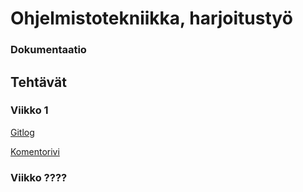 # Ohjelmistotekniikka, harjoitustyö

### Dokumentaatio


## Tehtävät

### Viikko 1
[Gitlog](https://github.com/MatAleksi/ot-harjoitustyo/blob/main/ot-harjoitustyo/viikko1/laskarit/gitlog.txt)

[Komentorivi](https://github.com/MatAleksi/ot-harjoitustyo/blob/main/ot-harjoitustyo/viikko1/laskarit/komentorivi.txt)

### Viikko ????
